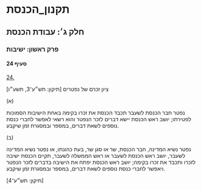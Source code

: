 # תקנון_הכנסת

## חלק ג׳: עבודת הכנסת

### פרק ראשון: ישיבות

#### סעיף 24

[24.](https://he.wikisource.org/wiki/תקנון_הכנסת#s_yp_24)

ציון זכרם של נפטרים [תיקון: תש״ע־3, תשע״ו]

(א)

נפטר חבר
הכנסת לשעבר תכבד הכנסת את זכרו בקימה באחת הישיבות הסמוכות לפטירתו; יושב
ראש הכנסת יישא דברים לזכר הנפטר והוא רשאי לאפשר לחברי כנסת נוספים לשאת
דברים, במספר ובמסגרת זמן שיקבע.

(ב)

נפטר נשיא
המדינה, חבר הכנסת, שר או סגן שר, בעת כהונתו, או נפטר נשיא המדינה לשעבר,
יושב ראש הכנסת לשעבר או ראש הממשלה לשעבר, תקיים הכנסת ישיבה לזכרו ותכבד
את זכרו בקימה; יושב ראש הכנסת יפתח את הישיבה בדברים לזכר הנפטר ויאפשר
לחברי כנסת נוספים לשאת דברים, במספר ובמסגרת זמן שיקבע.

[תיקון: תש״ע־4]